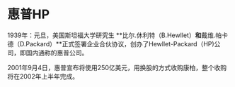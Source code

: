 # 惠普HP

1939年：元旦，美国斯坦福大学研究生
**比尔.休利特（B.Hewllet）**和**戴维.帕卡德（D.Packard）**正式签署企业合伙协议，创办了Hewllet-Packard（HP)公司，即国内通称的惠普公司。

2001年9月4日，惠普宣布将使用250亿美元，用换股的方式收购康柏，整个收购将在2002年上半年完成。


